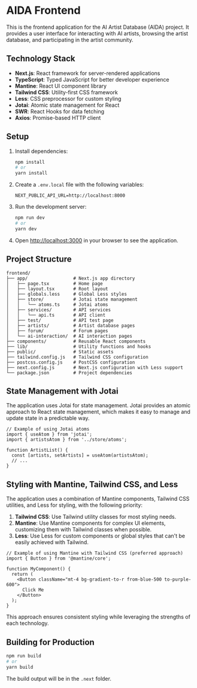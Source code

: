 # AIDA Frontend

This is the frontend application for the AI Artist Database (AIDA) project. It provides a user interface for interacting with AI artists, browsing the artist database, and participating in the artist community.

## Technology Stack

- **Next.js**: React framework for server-rendered applications
- **TypeScript**: Typed JavaScript for better developer experience
- **Mantine**: React UI component library
- **Tailwind CSS**: Utility-first CSS framework
- **Less**: CSS preprocessor for custom styling
- **Jotai**: Atomic state management for React
- **SWR**: React Hooks for data fetching
- **Axios**: Promise-based HTTP client

## Setup

1. Install dependencies:
   ```bash
   npm install
   # or
   yarn install
   ```

2. Create a `.env.local` file with the following variables:
   ```
   NEXT_PUBLIC_API_URL=http://localhost:8000
   ```

3. Run the development server:
   ```bash
   npm run dev
   # or
   yarn dev
   ```

4. Open [http://localhost:3000](http://localhost:3000) in your browser to see the application.

## Project Structure

```
frontend/
├── app/                 # Next.js app directory
│   ├── page.tsx         # Home page
│   ├── layout.tsx       # Root layout
│   ├── globals.less     # Global Less styles
│   ├── store/           # Jotai state management
│   │   └── atoms.ts     # Jotai atoms
│   ├── services/        # API services
│   │   └── api.ts       # API client
│   ├── test/            # API test page
│   ├── artists/         # Artist database pages
│   ├── forum/           # Forum pages
│   └── ai-interaction/  # AI interaction pages
├── components/          # Reusable React components
├── lib/                 # Utility functions and hooks
├── public/              # Static assets
├── tailwind.config.js   # Tailwind CSS configuration
├── postcss.config.js    # PostCSS configuration
├── next.config.js       # Next.js configuration with Less support
└── package.json         # Project dependencies
```

## State Management with Jotai

The application uses Jotai for state management. Jotai provides an atomic approach to React state management, which makes it easy to manage and update state in a predictable way.

```tsx
// Example of using Jotai atoms
import { useAtom } from 'jotai';
import { artistsAtom } from '../store/atoms';

function ArtistList() {
  const [artists, setArtists] = useAtom(artistsAtom);
  // ...
}
```

## Styling with Mantine, Tailwind CSS, and Less

The application uses a combination of Mantine components, Tailwind CSS utilities, and Less for styling, with the following priority:

1. **Tailwind CSS**: Use Tailwind utility classes for most styling needs.
2. **Mantine**: Use Mantine components for complex UI elements, customizing them with Tailwind classes when possible.
3. **Less**: Use Less for custom components or global styles that can't be easily achieved with Tailwind.

```tsx
// Example of using Mantine with Tailwind CSS (preferred approach)
import { Button } from '@mantine/core';

function MyComponent() {
  return (
    <Button className="mt-4 bg-gradient-to-r from-blue-500 to-purple-600">
      Click Me
    </Button>
  );
}
```

This approach ensures consistent styling while leveraging the strengths of each technology.

## Building for Production

```bash
npm run build
# or
yarn build
```

The build output will be in the `.next` folder. 